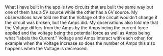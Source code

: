 What I have built in the app is two circuits that are built the same way but one of them has a 5V source while the other has a 6V source.
My observations have told me that the Voltage of the circuit wouldn't change if the circuit was broken, but the Amps did. My observations also told me that the Voltage differs from the
Amps by the Amps being the current force applied and the voltage being the potential force as well as Amps being what "labels the Current." 
Voltage and Amps interact with each other, for example when the Voltage increase so does the number of Amps this also happens when the Voltage is decreased.
